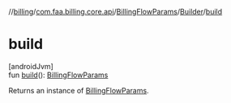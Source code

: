 //[billing](../../../../index.md)/[com.faa.billing.core.api](../../index.md)/[BillingFlowParams](../index.md)/[Builder](index.md)/[build](build.md)

# build

[androidJvm]\
fun [build](build.md)(): [BillingFlowParams](../index.md)

Returns an instance of [BillingFlowParams](../index.md).
